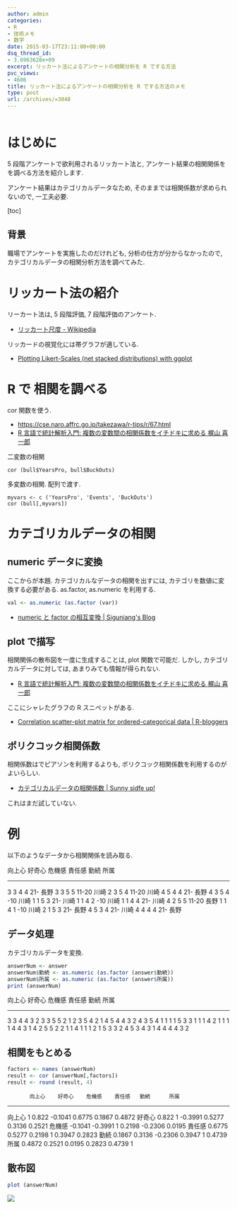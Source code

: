 ```yaml
---
author: admin
categories:
- R
- 技術メモ
- 数学
date: 2015-03-17T23:11:00+00:00
dsq_thread_id:
- 3.6963628e+09
excerpt: リッカート法によるアンケートの相関分析を R でする方法
pvc_views:
- 4686
title: リッカート法によるアンケートの相関分析を R でする方法のメモ
type: post
url: /archives/=3048
---
```


<a href="https://developer.r-project.org/Logo/Rlogo-3.png"><img alt="" src="https://developer.r-project.org/Logo/Rlogo-3.png" /></a>

はじめに
========

5 段階アンケートで欲利用されるリッカート法と,
アンケート結果の相関関係をを調べる方法を紹介します.

アンケート結果はカテゴリカルデータなため,
そのままでは相関係数が求められないので, 一工夫必要.

\[toc\]

背景
----

職場でアンケートを実施したのだけれども, 分析の仕方が分からなかったので,
カテゴリカルデータの相関分析方法を調べてみた.

リッカート法の紹介
==================

リーカート法は, 5 段階評価, 7 段階評価のアンケート.

-   [リッカート尺度 -
    Wikipedia](https://ja.wikipedia.org/wiki/%E3%83%AA%E3%83%83%E3%82%AB%E3%83%BC%E3%83%88%E5%B0%BA%E5%BA%A6)

リッカードの視覚化には帯グラフが適している.

-   [Plotting Likert-Scales (net stacked distributions) with
    ggplot](https://strengejacke.wordpress.com/2013/07/17/plotting-likert-scales-net-stacked-distributions-with-ggplot-rstats/)

R で 相関を調べる
=================

cor 関数を使う.

-   <https://cse.naro.affrc.go.jp/takezawa/r-tips/r/67.html>
-   [R 言語で統計解析入門: 複数の変数間の相関係数をイチドキに求める 梶山
    喜一郎](https://monge.tec.fukuoka-u.ac.jp/r_analysis/descriptive_statistics22.html)

二変数の相関

``` {.r}
cor (bull$YearsPro, bull$BuckOuts)
```

多変数の相関. 配列で渡す.

``` {.r}
myvars <- c ('YearsPro', 'Events', 'BuckOuts')
cor (bull[,myvars])
```

カテゴリカルデータの相関
========================

numeric データに変換
--------------------

ここからが本題. カテゴリカルなデータの相関を出すには,
カテゴリを数値に変換する必要がある. as.factor, as.numeric を利用する.

``` {.r .rundoc-block rundoc-language="R" rundoc-session="ex" rundoc-exports="both" rundoc-results="code"}
val <- as.numeric (as.factor (var))
```

-   [numeric と factor の相互変換 | Siguniang's
    Blog](https://siguniang.wordpress.com/2010/09/30/rnumeric%E3%81%A8factor%E3%81%AE%E7%9B%B8%E4%BA%92%E5%A4%89%E6%8F%9B/)

plot で描写
-----------

相関関係の散布図を一度に生成することは, plot 関数で可能だ. しかし,
カテゴリカルデータに対しては, あまりみても情報が得られない.

-   [R 言語で統計解析入門: 複数の変数間の相関係数をイチドキに求める 梶山
    喜一郎](https://monge.tec.fukuoka-u.ac.jp/r_analysis/descriptive_statistics22.html)

ここにシャレたグラフの R スニペットがある.

-   [Correlation scatter-plot matrix for ordered-categorical data |
    R-bloggers](https://www.r-bloggers.com/correlation-scatter-plot-matrix-for-ordered-categorical-data/)

ポリクコック相関係数
--------------------

相関係数はでピアソンを利用するよりも,
ボリクコック相関係数を利用するのがよいらしい.

-   [カテゴリカルデータの相関係数 | Sunny sidfe
    up!](https://norimune.net/673)

これはまだ試していない.

例
==

以下のようなデータから相関関係を読み取る.

  向上心   好奇心   危機感   責任感   勤続    所属
  -------- -------- -------- -------- ------- ------
  3        3        4        4        21-     長野
  3        3        5        5        11-20   川崎
  2        3        5        4        11-20   川崎
  4        5        4        4        21-     長野
  4        3        5        4        -10     川崎
  1        1        5        3        21-     川崎
  1        1        4        2        -10     川崎
  1        1        4        4        21-     川崎
  4        2        5        5        11-20   長野
  1        1        4        1        -10     川崎
  2        1        5        3        21-     長野
  4        5        3        4        21-     川崎
  4        4        4        4        21-     長野

データ処理
----------

カテゴリカルデータを変換.

``` {.r .rundoc-block rundoc-language="R" rundoc-session="ex" rundoc-exports="both" rundoc-results="text" rundoc-var="answer=answer" rundoc-colnames="yes"}
answerNum <- answer
answerNum$勤続 <- as.numeric (as.factor (answer$勤続))
answerNum$所属 <- as.numeric (as.factor (answer$所属))
print (answerNum)
```

  向上心   好奇心   危機感   責任感   勤続   所属
  -------- -------- -------- -------- ------ ------
  3        3        4        4        3      2
  3        3        5        5        2      1
  2        3        5        4        2      1
  4        5        4        4        3      2
  4        3        5        4        1      1
  1        1        5        3        3      1
  1        1        4        2        1      1
  1        1        4        4        3      1
  4        2        5        5        2      2
  1        1        4        1        1      1
  2        1        5        3        3      2
  4        5        3        4        3      1
  4        4        4        4        3      2

相関をもとめる
--------------

``` {.r .rundoc-block rundoc-language="R" rundoc-session="ex" rundoc-exports="both" rundoc-results="text" rundoc-colnames="yes" rundoc-rownames="yes"}
factors <- names (answerNum)
result <- cor (answerNum[,factors])
result <- round (result, 4)
```

           向上心    好奇心    危機感    責任感   勤続      所属
  -------- --------- --------- --------- -------- --------- --------
  向上心   1         0.822     -0.1041   0.6775   0.1867    0.4872
  好奇心   0.822     1         -0.3991   0.5277   0.3136    0.2521
  危機感   -0.1041   -0.3991   1         0.2198   -0.2306   0.0195
  責任感   0.6775    0.5277    0.2198    1        0.3947    0.2823
  勤続     0.1867    0.3136    -0.2306   0.3947   1         0.4739
  所属     0.4872    0.2521    0.0195    0.2823   0.4739    1

散布図
------

``` {.r .rundoc-block rundoc-language="R" rundoc-file="080704.png" rundoc-width="500" rundoc-height="500" rundoc-results="graphics" rundoc-session="ex"}
plot (answerNum)
```

![](080704.png)
